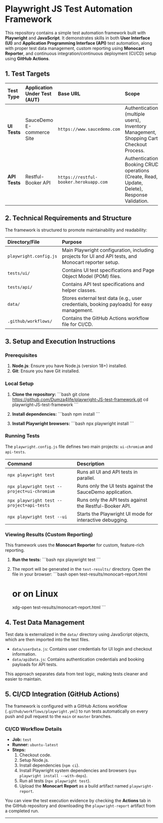 # Playwright JS Test Automation Framework

This repository contains a simple test automation framework built with **Playwright** and **JavaScript**. It demonstrates skills in both **User Interface (UI)** and **Application Programming Interface (API)** test automation, along with proper test data management, custom reporting using **Monocart Reporter**, and continuous integration/continuous deployment (CI/CD) setup using **GitHub Actions**.

## 1. Test Targets

| Test Type | Application Under Test (AUT) | Base URL | Scope |
| :--- | :--- | :--- | :--- |
| **UI Tests** | SauceDemo E-commerce Site | `https://www.saucedemo.com` | Authentication (multiple users), Inventory Management, Shopping Cart, Checkout Process. |
| **API Tests** | Restful-Booker API | `https://restful-booker.herokuapp.com` | Authentication, Booking CRUD operations (Create, Read, Update, Delete), Response Validation. |

## 2. Technical Requirements and Structure

The framework is structured to promote maintainability and readability:

| Directory/File | Purpose |
| :--- | :--- |
| `playwright.config.js` | Main Playwright configuration, including projects for UI and API tests, and Monocart reporter setup. |
| `tests/ui/` | Contains UI test specifications and Page Object Model (POM) files. |
| `tests/api/` | Contains API test specifications and helper classes. |
| `data/` | Stores external test data (e.g., user credentials, booking payloads) for easy management. |
| `.github/workflows/` | Contains the GitHub Actions workflow file for CI/CD. |

## 3. Setup and Execution Instructions

### Prerequisites

1.  **Node.js**: Ensure you have Node.js (version 18+) installed.
2.  **Git**: Ensure you have Git installed.

### Local Setup

1.  **Clone the repository:**
    \`\`\`bash
    git clone https://github.com/Dumza4life/playwright-JS-test-framework.git
    cd playwright-JS-test-framework
    \`\`\`

2.  **Install dependencies:**
    \`\`\`bash
    npm install
    \`\`\`

3.  **Install Playwright browsers:**
    \`\`\`bash
    npx playwright install
    \`\`\`

### Running Tests

The `playwright.config.js` file defines two main projects: `ui-chromium` and `api-tests`.

| Command | Description |
| :--- | :--- |
| `npx playwright test` | Runs all UI and API tests in parallel. |
| `npx playwright test --project=ui-chromium` | Runs only the UI tests against the SauceDemo application. |
| `npx playwright test --project=api-tests` | Runs only the API tests against the Restful-Booker API. |
| `npx playwright test --ui` | Starts the Playwright UI mode for interactive debugging. |

### Viewing Results (Custom Reporting)

This framework uses the **Monocart Reporter** for custom, feature-rich reporting.

1.  **Run the tests:**
    \`\`\`bash
    npx playwright test
    \`\`\`

2.  The report will be generated in the `test-results/` directory. Open the file in your browser:
    \`\`\`bash
    open test-results/monocart-report.html
    # or on Linux
    xdg-open test-results/monocart-report.html
    \`\`\`

## 4. Test Data Management

Test data is externalized in the `data/` directory using JavaScript objects, which are then imported into the test files.

-   `data/userData.js`: Contains user credentials for UI login and checkout information.
-   `data/apiData.js`: Contains authentication credentials and booking payloads for API tests.

This approach separates data from test logic, making tests cleaner and easier to maintain.

## 5. CI/CD Integration (GitHub Actions)

The framework is configured with a GitHub Actions workflow (`.github/workflows/playwright.yml`) to run tests automatically on every push and pull request to the `main` or `master` branches.

### CI/CD Workflow Details

-   **Job:** `test`
-   **Runner:** `ubuntu-latest`
-   **Steps:**
    1.  Checkout code.
    2.  Setup Node.js.
    3.  Install dependencies (`npm ci`).
    4.  Install Playwright system dependencies and browsers (`npx playwright install --with-deps`).
    5.  Run all tests (`npx playwright test`).
    6.  Upload the **Monocart Report** as a build artifact named `playwright-report`.

You can view the test execution evidence by checking the **Actions** tab in the GitHub repository and downloading the `playwright-report` artifact from a completed run.

---


